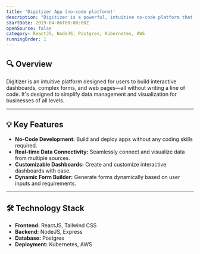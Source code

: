 ```yaml
---
title: 'Digitizer App (no-code platform)'
description: "Digitizer is a powerful, intuitive no-code platform that enables users to build everything from interactive dashboards and complex forms to fully-functional web pages without writing a single line of code. Designed for businesses and creators of all levels, Digitizer simplifies the process of connecting, visualizing, and managing data from multiple dynamic sources.."
startDate: 2019-04-06T00:00:00Z
openSource: false
category: ReactJS, NodeJS, Postgres, Kubernetes, AWS
runningOrder: 1
---
```


<div class=" shadow-xl rounded-2xl p-6 mb-8 ">
  <h2 class="text-2xl font-semibold ">🔍 <strong>Overview</strong></h2>
  <p class="mt-2">Digitizer is an intuitive platform designed for users to build interactive dashboards, complex forms, and web pages—all without writing a line of code. It's designed to simplify data management and visualization for businesses of all levels.</p>

  <hr class=" mb-8 mt-8 border border-base-300">

  <h2 class="text-2xl font-semibold ">💡 <strong>Key Features</strong></h2>
  <ul class="list-disc  list-inside pl-6 mt-4">
    <li><strong>No-Code Development:</strong> Build and deploy apps without any coding skills required.</li>
    <li><strong>Real-time Data Connectivity:</strong> Seamlessly connect and visualize data from multiple sources.</li>
    <li><strong>Customizable Dashboards:</strong> Create and customize interactive dashboards with ease.</li>
    <li><strong>Dynamic Form Builder:</strong> Generate forms dynamically based on user inputs and requirements.</li>
  </ul>

  <hr class=" mb-8 mt-8 border border-base-300">

  <h2 class="text-2xl font-semibold ">🛠 <strong>Technology Stack</strong></h2>
  <ul class="list-disc  list-inside pl-6 mt-4">
    <li><strong>Frontend:</strong> ReactJS, Tailwind CSS</li>
    <li><strong>Backend:</strong> NodeJS, Express</li>
    <li><strong>Database:</strong> Postgres</li>
    <li><strong>Deployment:</strong> Kubernetes, AWS</li>
  </ul>
</div>

